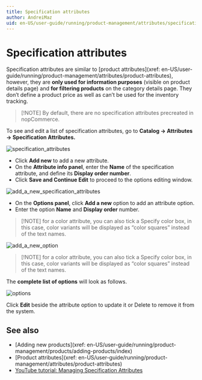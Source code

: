 ```yaml
---
title: Specification attributes
author: AndreiMaz
uid: en-US/user-guide/running/product-management/attributes/specification-attributes
---
```


# Specification attributes

Specification attributes are similar to [product attributes](xref: en-US/user-guide/running/product-management/attributes/product-attributes), however, they are **only used for information purposes** (visible on product details page) and **for filtering products** on the category details page. They don’t define a product price as well as can’t be used for the inventory tracking.

> [!NOTE] By default, there are no specification attributes precreated in nopCommerce.

To see and edit a list of specification attributes, go to **Catalog → Attributes → Specification Attributes.**

![specification_attributes](_static/specification-attributes/specification_attributes.png)

- Click **Add new** to add a new attribute.
- On the **Attribute info panel**, enter the **Name** of the specification attribute, and define its **Display order number**.
- Click **Save and Continue Edit** to proceed to the options editing window.

![add_a_new_specification_attributes](_static/specification-attributes/add_a_new_specification_attributes.png)

- On the **Options panel**, click **Add a new** option to add an attribute option.
- Enter the option **Name** and **Display order** number.

> [!NOTE] for a color attribute, you can also tick a Specify color box, in this case, color variants will be displayed as “color squares” instead of the text names.

![add_a_new_option](_static/specification-attributes/add_a_new_option.jpg)

> [!NOTE] for a color attribute, you can also tick a Specify color box, in this case, color variants will be displayed as “color squares” instead of the text names.

The **complete list of options** will look as follows.

![options](_static/specification-attributes/options.png)

Click **Edit** beside the attribute option to update it or Delete to remove it from the system.

## See also

- [Adding new products](xref: en-US/user-guide/running/product-management/products/adding-products/index)
- [Product attributes](xref: en-US/user-guide/running/product-management/attributes/product-attributes)
- [YouTube tutorial: Managing Specification Attributes](https://www.youtube.com/watch?v=YmD_vHqWzQw&index=11&list=PLnL_aDfmRHwsbhj621A-RFb1KnzeFxYz4)